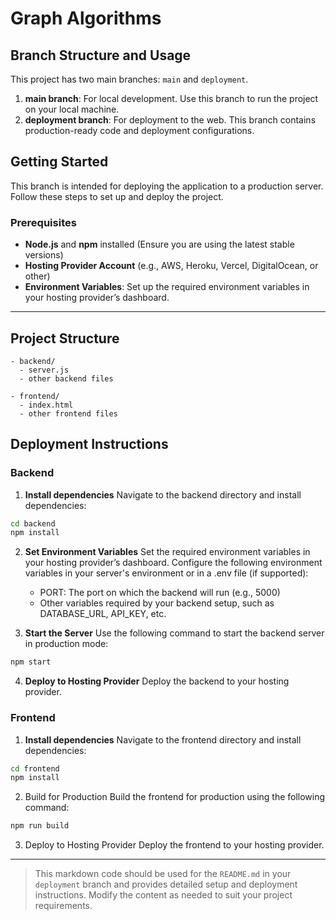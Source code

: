 # Graph Algorithms

## Branch Structure and Usage

This project has two main branches: `main` and `deployment`.

1. **main branch**: For local development. Use this branch to run the project on your local machine.
2. **deployment branch**: For deployment to the web. This branch contains production-ready code and deployment configurations.

## Getting Started

This branch is intended for deploying the application to a production server. Follow these steps to set up and deploy the project.

### Prerequisites

- **Node.js** and **npm** installed (Ensure you are using the latest stable versions)
- **Hosting Provider Account** (e.g., AWS, Heroku, Vercel, DigitalOcean, or other)
- **Environment Variables**: Set up the required environment variables in your hosting provider’s dashboard.

---

## Project Structure

```plaintext
- backend/
  - server.js
  - other backend files

- frontend/
  - index.html
  - other frontend files
```

## Deployment Instructions

### Backend

1. **Install dependencies**
   Navigate to the backend directory and install dependencies:

```bash
cd backend
npm install
```

2. **Set Environment Variables**
   Set the required environment variables in your hosting provider’s dashboard.
   Configure the following environment variables in your server's environment or in a .env file (if supported):

   - PORT: The port on which the backend will run (e.g., 5000)
   - Other variables required by your backend setup, such as DATABASE_URL, API_KEY, etc.

3. **Start the Server**
   Use the following command to start the backend server in production mode:

```bash
npm start
```

4. **Deploy to Hosting Provider**
   Deploy the backend to your hosting provider.

### Frontend

1. **Install dependencies**
   Navigate to the frontend directory and install dependencies:

```bash
cd frontend
npm install
```

2. Build for Production
   Build the frontend for production using the following command:

```bash
npm run build
```

3. Deploy to Hosting Provider
   Deploy the frontend to your hosting provider.

---

> This markdown code should be used for the `README.md` in your `deployment` branch and provides detailed setup and deployment instructions. Modify the content as needed to suit your project requirements.
